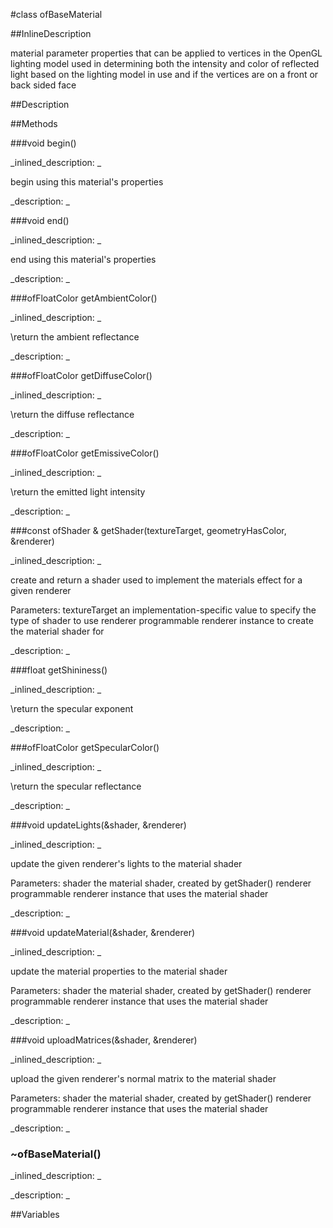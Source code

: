 #class ofBaseMaterial


<!--
_visible: True_
_advanced: False_
_istemplated: False_
_extends: _
-->

##InlineDescription


material parameter properties that can be applied to vertices in the OpenGL lighting model
used in determining both the intensity and color of reflected light based on the lighting model in use
and if the vertices are on a front or back sided face





##Description





##Methods



###void begin()

<!--
_syntax: begin()_
_name: begin_
_returns: void_
_returns_description: _
_parameters: _
_access: public_
_version_started: 0.9.0_
_version_deprecated: _
_summary: _
_constant: False_
_static: False_
_visible: True_
_advanced: False_
-->

_inlined_description: _

begin using this material's properties





_description: _







<!----------------------------------------------------------------------------->

###void end()

<!--
_syntax: end()_
_name: end_
_returns: void_
_returns_description: _
_parameters: _
_access: public_
_version_started: 0.9.0_
_version_deprecated: _
_summary: _
_constant: False_
_static: False_
_visible: True_
_advanced: False_
-->

_inlined_description: _

end using this material's properties





_description: _







<!----------------------------------------------------------------------------->

###ofFloatColor getAmbientColor()

<!--
_syntax: getAmbientColor()_
_name: getAmbientColor_
_returns: ofFloatColor_
_returns_description: _
_parameters: _
_access: public_
_version_started: 0.9.0_
_version_deprecated: _
_summary: _
_constant: False_
_static: False_
_visible: True_
_advanced: False_
-->

_inlined_description: _

\return the ambient reflectance





_description: _







<!----------------------------------------------------------------------------->

###ofFloatColor getDiffuseColor()

<!--
_syntax: getDiffuseColor()_
_name: getDiffuseColor_
_returns: ofFloatColor_
_returns_description: _
_parameters: _
_access: public_
_version_started: 0.9.0_
_version_deprecated: _
_summary: _
_constant: False_
_static: False_
_visible: True_
_advanced: False_
-->

_inlined_description: _

\return the diffuse reflectance





_description: _







<!----------------------------------------------------------------------------->

###ofFloatColor getEmissiveColor()

<!--
_syntax: getEmissiveColor()_
_name: getEmissiveColor_
_returns: ofFloatColor_
_returns_description: _
_parameters: _
_access: public_
_version_started: 0.9.0_
_version_deprecated: _
_summary: _
_constant: False_
_static: False_
_visible: True_
_advanced: False_
-->

_inlined_description: _

\return the emitted light intensity





_description: _







<!----------------------------------------------------------------------------->

###const ofShader & getShader(textureTarget, geometryHasColor, &renderer)

<!--
_syntax: getShader(textureTarget, geometryHasColor, &renderer)_
_name: getShader_
_returns: const ofShader &_
_returns_description: _
_parameters: int textureTarget, bool geometryHasColor, ofGLProgrammableRenderer &renderer_
_access: public_
_version_started: 0.9.0_
_version_deprecated: _
_summary: _
_constant: False_
_static: False_
_visible: True_
_advanced: False_
-->

_inlined_description: _

create and return a shader used to implement the materials effect for a given renderer

Parameters:
textureTarget an implementation-specific value to specify the type of shader to use
renderer programmable renderer instance to create the material shader for





_description: _







<!----------------------------------------------------------------------------->

###float getShininess()

<!--
_syntax: getShininess()_
_name: getShininess_
_returns: float_
_returns_description: _
_parameters: _
_access: public_
_version_started: 0.9.0_
_version_deprecated: _
_summary: _
_constant: False_
_static: False_
_visible: True_
_advanced: False_
-->

_inlined_description: _

\return the specular exponent





_description: _







<!----------------------------------------------------------------------------->

###ofFloatColor getSpecularColor()

<!--
_syntax: getSpecularColor()_
_name: getSpecularColor_
_returns: ofFloatColor_
_returns_description: _
_parameters: _
_access: public_
_version_started: 0.9.0_
_version_deprecated: _
_summary: _
_constant: False_
_static: False_
_visible: True_
_advanced: False_
-->

_inlined_description: _

\return the specular reflectance





_description: _







<!----------------------------------------------------------------------------->

###void updateLights(&shader, &renderer)

<!--
_syntax: updateLights(&shader, &renderer)_
_name: updateLights_
_returns: void_
_returns_description: _
_parameters: const ofShader &shader, ofGLProgrammableRenderer &renderer_
_access: public_
_version_started: 0.9.0_
_version_deprecated: _
_summary: _
_constant: False_
_static: False_
_visible: True_
_advanced: False_
-->

_inlined_description: _

update the given renderer's lights to the material shader

Parameters:
shader the material shader, created by getShader()
renderer programmable renderer instance that uses the material shader





_description: _







<!----------------------------------------------------------------------------->

###void updateMaterial(&shader, &renderer)

<!--
_syntax: updateMaterial(&shader, &renderer)_
_name: updateMaterial_
_returns: void_
_returns_description: _
_parameters: const ofShader &shader, ofGLProgrammableRenderer &renderer_
_access: public_
_version_started: 0.9.0_
_version_deprecated: _
_summary: _
_constant: False_
_static: False_
_visible: True_
_advanced: False_
-->

_inlined_description: _

update the material properties to the material shader

Parameters:
shader the material shader, created by getShader()
renderer programmable renderer instance that uses the material shader





_description: _







<!----------------------------------------------------------------------------->

###void uploadMatrices(&shader, &renderer)

<!--
_syntax: uploadMatrices(&shader, &renderer)_
_name: uploadMatrices_
_returns: void_
_returns_description: _
_parameters: const ofShader &shader, ofGLProgrammableRenderer &renderer_
_access: public_
_version_started: 0.9.0_
_version_deprecated: _
_summary: _
_constant: False_
_static: False_
_visible: True_
_advanced: False_
-->

_inlined_description: _

upload the given renderer's normal matrix to the material shader

Parameters:
shader the material shader, created by getShader()
renderer programmable renderer instance that uses the material shader





_description: _







<!----------------------------------------------------------------------------->

### ~ofBaseMaterial()

<!--
_syntax: ~ofBaseMaterial()_
_name: ~ofBaseMaterial_
_returns: _
_returns_description: _
_parameters: _
_access: public_
_version_started: 0.9.0_
_version_deprecated: _
_summary: _
_constant: False_
_static: False_
_visible: True_
_advanced: False_
-->

_inlined_description: _







_description: _







<!----------------------------------------------------------------------------->

##Variables



